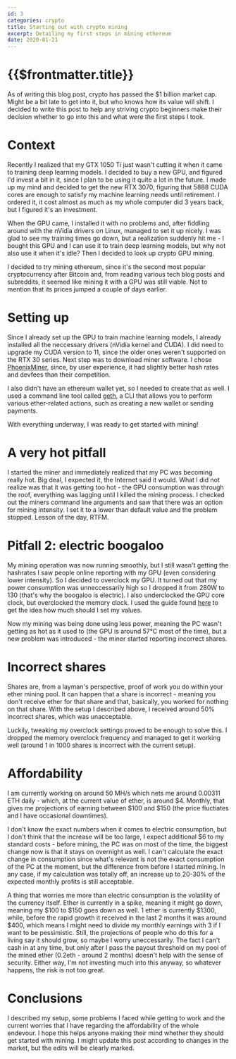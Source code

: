 ```yaml
---
id: 3
categories: crypto
title: Starting out with crypto mining
excerpt: Detailing my first steps in mining ethereum
date: 2020-01-21
---
```


# {{$frontmatter.title}}

As of writing this blog post, crypto has passed the $1 billion market cap.
Might be a bit late to get into it, but who knows how its value will shift. I
decided to write this post to help any striving crypto beginners make their
decision whether to go into this and what were the first steps I took.

# Context

Recently I realized that my GTX 1050 Ti just wasn't cutting it when it came to
training deep learning models. I decided to buy a new GPU, and figured I'd
invest a bit in it, since I plan to be using it quite a lot in the future. I
made up my mind and decided to get the new RTX 3070, figuring that 5888 CUDA
cores are enough to satisfy my machine learning needs until retirement. I
ordered it, it cost almost as much as my whole computer did 3 years back, but I
figured it's an investment.

When the GPU came, I installed it with no problems and, after fiddling around
with the nVidia drivers on Linux, managed to set it up nicely. I was glad to
see my training times go down, but a realization suddenly hit me - I bought
this GPU and I can use it to train deep learning models, but why not also use
it when it's idle? Then I decided to look up crypto GPU mining.

I decided to try mining ethereum, since it's the second most popular
cryptocurrency after Bitcoin and, from reading various tech blog posts and
subreddits, it seemed like mining it with a GPU was still viable. Not to
mention that its prices jumped a couple of days earlier.

# Setting up

Since I already set up the GPU to train machine learning models, I already
installed all the neccessary drivers (nVidia kernel and CUDA). I did need to
upgrade my CUDA version to 11, since the older ones weren't supported on the
RTX 30 series. Next step was to download miner software. I chose
[PhoenixMiner](https://phoenixminer.org/), since, by user experience, it had
slightly better hash rates and devfees than their competition.

I also didn't have an ethereum wallet yet, so I needed to create that as well.
I used a command line tool called [geth](https://geth.ethereum.org/), a CLI
that allows you to perform various ether-related actions, such as creating a
new wallet or sending payments.

With everything underway, I was ready to get started with mining!

# A very hot pitfall

I started the miner and immediately realized that my PC was becoming really
hot. Big deal, I expected it, the Internet said it would. What I did not
realize was that it was getting too hot - the GPU consumption was through the
roof, everything was lagging until I killed the mining process. I checked out
the miners command line arguments and saw that there was an option for mining
intensity. I set it to a lower than default value and the problem stopped.
Lesson of the day, RTFM.

# Pitfall 2: electric boogaloo

My mining operation was now running smoothly, but I still wasn't getting the
hashrates I saw people online reporting with my GPU (even considering lower
intensity). So I decided to overclock my GPU. It turned out that my power
consumption was unneccessarily high so I dropped it from 280W to 130 (that's
why the boogaloo is electric). I also underclocked the GPU core clock, but
overclocked the memory clock. I used the guide found
[here](https://www.nicehash.com/blog/post/nvidia-rtx-3000-series-overclocking-guide-to-increase-mining-profits)
to get the idea how much should I set my values.

Now my mining was being done using less power, meaning the PC wasn't getting as
hot as it used to (the GPU is around 57°C most of the time), but a new problem
was introduced - the miner started reporting incorrect shares.

# Incorrect shares

Shares are, from a layman's perspective, proof of work you do within your ether
mining pool. It can happen that a share is incorrect - meaning you don't
receive ether for that share and that, basically, you worked for nothing on
that share. With the setup I described above, I received around 50% incorrect
shares, which was unacceptable.

Luckily, tweaking my overclock settings proved to be enough to solve this. I
dropped the memory overclock frequency and managed to get it working well
(around 1 in 1000 shares is incorrect with the current setup).

# Affordability

I am currently working on around 50 MH/s which nets me around 0.00311 ETH
daily - which, at the current value of ether, is around $4. Monthly, that gives
me projections of earning between $100 and $150 (the price fluctiates and I
have occasional downtimes).

I don't know the exact numbers when it comes to electric consumption, but I
don't think that the increase will be too large, I expect additional $6 to my
standard costs - before mining, the PC was on most of the time, the biggest
change now is that it stays on overnight as well. I can't calculate the exact
change in consumption since what's relevant is not the exact consumption of the
PC at the moment, but the difference from before I started mining. In any case,
if my calculation was totally off, an increase up to 20-30% of the expected
monthly profits is still acceptable.

A thing that worries me more than electric consumption is the volatility of the
currency itself. Ether is currently in a spike, meaning it might go down,
meaning my $100 to $150 goes down as well. 1 ether is currently $1300, while,
before the rapid growth it received in the last 2 months it was around $400,
which means I might need to divide my monthly earnings with 3 if I want to be
pessimistic. Still, the projections of people who do this for a living say it
should grow, so maybe I worry uneccessarily. The fact I can't cash in at any
time, but only after I pass the payout threshold on my pool of the mined ether
(0.2eth - around 2 months) doesn't help with the sense of security. Either way,
I'm not investing much into this anyway, so whatever happens, the risk is not
too great.

# Conclusions

I described my setup, some problems I faced while getting to work and the
current worries that I have regarding the affordability of the whole endevour.
I hope this helps anyone making their mind whether they should get started with
mining. I might update this post according to changes in the market, but the
edits will be clearly marked.
